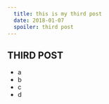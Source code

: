 ```yaml
---
  title: this is my third post
  date: 2018-01-07
  spoiler: third post
---
```


## THIRD POST

* a
* b
* c
* d